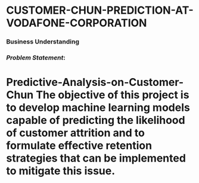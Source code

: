 # CUSTOMER-CHUN-PREDICTION-AT-VODAFONE-CORPORATION
###  **Business Understanding** 
### *Problem Statement*:



# Predictive-Analysis-on-Customer-Chun The objective of this project is to develop machine learning models capable of predicting the likelihood of customer attrition and to formulate effective retention strategies that can be implemented to mitigate this issue.
